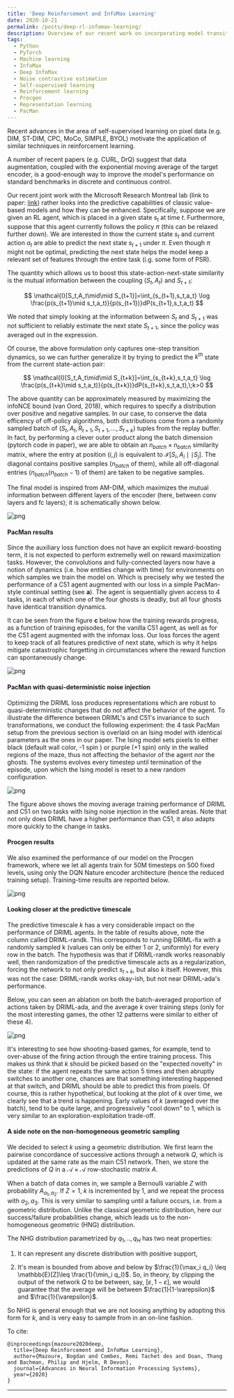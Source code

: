 ```yaml
---
title: 'Deep Reinforcement and InfoMax Learning'
date: 2020-10-21
permalink: /posts/deep-rl-infomax-learning/
description: Overview of our recent work on incorporating model transition dynamics into convolutions using the infoNCE loss.
tags:
  - Python
  - PyTorch
  - Machine learning
  - InfoMax
  - Deep InfoMax
  - Noise contrastive estimation
  - Self-supervised learning
  - Reinforcement learning
  - Procgen
  - Representation learning
  - PacMan
---
```


Recent advances in the area of self-supervised learning on pixel data (e.g. DIM, ST-DIM, CPC, MoCo, SIMPLE, BYOL) motivate the application of similar techniques in reinforcement learning.

A number of recent papers (e.g. CURL, DrQ) suggest that data augmentation, coupled with the exponential moving average of the target encoder, is a good-enough way to improve the model's performance on standard benchmarks in discrete and continuous control.

Our recent joint work with the Microsoft Research Montreal lab (link to paper: [link](https://arxiv.org/abs/2006.07217)) rather looks into the predictive capabilities of classic value-based models and how they can be enhanced. Specifically, suppose we are given an RL agent, which is placed in a given state $s_t$ at time $t$. Furthermore, suppose that this agent currently follows the policy $\pi$ (this can be relaxed further down). We are interested in thow the current state $s_t$ and current action $a_t$ are able to predict the next state $s_{t+1}$ under $\pi$. Even though $\pi$ might not be optimal, predicting the next state helps the model keep a relevant set of features through the entire task (i.g. some form of PSR).

The quantity which allows us to boost this state-action-next-state similarity is the mutual information between the coupling $(S_t,A_t)$ and $S_{t+1}$:

$$
\mathcal{I}[S_t,A_t\mid\mid S_{t+1}]=\int_{s_{t+1},s_t,a_t} \log \frac{p(s_{t+1}\mid s_t,a_t)}{p(s_{t+1})}dP(s_{t+1},s_t,a_t)
$$

We noted that simply looking at the information between $S_t$ and $S_{t+1}$ was not sufficient to reliably estimate the next state $S_{t+1}$, since the policy was averaged out in the expression.

Of course, the above formulation only captures one-step transition dynamics, so we can further generalize it by trying to predict the $k^{th}$ state from the current state-action pair:

$$
\mathcal{I}[S_t,A_t\mid\mid S_{t+k}]=\int_{s_{t+k},s_t,a_t} \log \frac{p(s_{t+k}\mid s_t,a_t)}{p(s_{t+k})}dP(s_{t+k},s_t,a_t),\;k>0
$$

The above quantity can be approximately measured by maximizing the infoNCE bound (van Oord, 2018), which requires to specify a distribution over positive and negative samples. In our case, to conserve the data efficency of off-policy algorithms, both distributions come from a randomly sampled batch of $(S_t,A_t,R_{t+1},S_{t+1},...,S_{t+k})$ tuples from the replay buffer. In fact, by performing a clever outer product along the batch dimension (pytorch code in paper), we are able to obtain an $n_{batch} \times n_{batch}$ similarity matrix, where the entry at position $(i,j)$ is equivalent to $\mathcal{I}[S_i,A_i\mid\mid S_j]$. The diagonal contains positive samples ($n_{batch}$ of them), while all off-diagonal entries ($n_{batch}(n_{batch}-1)$ of them) are taken to be negative samples.

The final model is inspired from AM-DIM, which maximizes the mutual information between different layers of the encoder (here, between conv layers and fc layers); it is schematically shown below.


![png](/files/driml/fig7-model-01.png)


#### PacMan results

Since the auxiliary loss function does not have an explicit reward-boosting term, it is not expected to perform extremelly well on reward maximization tasks. However, the convolutions and fully-connected layers now have a notion of dynamics (i.e. how entities change with time) for environments on which samples we train the model on. Which is precisely why we tested the performance of a C51 agent augmented with our loss in a simple PacMan-style continual setting (see **a**). The agent is sequentially given access to 4 tasks, in each of which one of the four ghosts is deadly, but all four ghosts have identical transition dynamics. 

It can be seen from the figure **c** below how the training rewards progress, as a function of training episodes, for the vanilla C51 agent, as well as for the C51 agent augmented with the infomax loss. Our loss forces the agent to keep track of all features predictive of next state, which is why it helps mitigate catastrophic forgetting in circumstances where the reward function can spontaneously change.

![png](/files/driml/fig3-pocman-nce-eps-01.png)

#### PacMan with quasi-deterministic noise injection

Optimizing the DRIML loss produces representations which are robust to quasi-deterministic changes that do not affect the behavior of the agent. To illustrate the difference between DRIML's and C51's invariance to such transformations, we conduct the following experiment: the 4 task PacMan setup from the previous section is overlaid on an Ising model with identical parameters as the ones in our paper. The Ising model sets pixels to either black (default wall color, -1 spin ) or purple (+1 spin) only in the walled regions of the maze, thus not affecting the behavior of the agent nor the ghosts. The systems evolves every timestep until termination of the episode, upon which the Ising model is reset to a new random configuration.

![png](/files/driml/pacman_ising_noise.png)

The figure above shows the moving average training performance of DRIML and C51 on two tasks with Ising noise injection in the walled areas. Note that not only does DRIML have a higher performance than C51, it also adapts more quickly to the change in tasks.

#### Procgen results

We also examined the performance of our model on the Procgen framework, where we let all agents train for 50M timesteps on 500 fixed levels, using only the DQN Nature encoder architecture (hence the reduced training setup). Training-time results are reported below.

![png](/files/driml/procgen_table.PNG)

#### Looking closer at the predictive timescale

The predictive timescale *k* has a very considerable impact on the performance of DRIML agents. In the table of results above, note the column called DRIML-randk. This corresponds to running DRIML-fix with a randomly sampled k (values can only be either 1 or 2, uniformly) for every row in the batch. The hypothesis was that if DRIML-randk works reasonably well, then randomization of the predictive timescale acts as a regularization, forcing the network to not only predict $s_{t+k}$, but also $k$ itself. However, this was not the case: DRIML-randk works okay-ish, but not near DRIML-ada's performance.

Below, you can seen an ablation on both the batch-averaged proportion of actions taken by DRIML-ada, and the average $k$ over training steps (only for the most interesting games, the other 12 patterns were similar to either of these 4).

![png](/files/driml/fig8_procgen_actions-01.png)

It's interesting to see how shooting-based games, for example, tend to over-abuse of the firing action through the entire training process. This makes us think that $k$ should be picked based on the "expected novelty" in the state: if the agent repeats the same action 5 times and then abruptly switches to another one, chances are that something interesting happened at that switch, and DRIML should be able to predict this from pixels.
Of course, this is rather hypothetical, but looking at the plot of $k$ over time, we clearly see that a trend is happening. Early values of $k$ (averaged over the batch), tend to be quite large, and progressively "cool down" to 1, which is very similar to an exploration-exploitation trade-off.

#### A side note on the non-homogeneous geometric sampling

We decided to select $k$ using a geometric distribution. We first learn the pairwise concordance of successive actions through a network $Q$, which is updated at the same rate as the main C51 network. Then, we store the predictions of $Q$ in a $\mathcal{A}\times\mathcal{A}$ row-stochastic matrix $A$.

When a batch of data comes in, we sample a Bernoulli variable $Z$ with probability $A_{a_1,a_2}$. If $Z=1$, $k$ is incremented by 1, and we repeat the process with $a_2,a_3$. This is very similar to sampling until a failure occurs, i.e. from a geometric distribution. Unlike the classical geometric distribution, here our success/failure probabilities change, which leads us to the non-homogeneous geometric (HNG) distribution.

The NHG distribution parametrized by $q_1,..,q_H$ has two neat properties:

1. It can represent any discrete distribution with positive support,

2. It's mean is bounded from above and below by $\frac{1}{\max_i q_i} \leq \mathbb{E}[Z]\leq \frac{1}{\min_i q_I}$. So, in theory, by clipping the output of the network $Q$ to be between, say, $[\varepsilon,1-\varepsilon]$, we would guarantee that the average will be between $\frac{1}{1-\varepsilon}$ and $\frac{1}{\varepsilon}$.

So NHG is general enough that we are not loosing anything by adopting this form for $k$, and is very easy to sample from in an on-line fashion.

To cite:
```
@inproceedings{mazoure2020deep,
  title={Deep Reinforcement and InfoMax Learning},
  author={Mazoure, Bogdan and Combes, Remi Tachet des and Doan, Thang and Bachman, Philip and Hjelm, R Devon},
  journal={Advances in Neural Information Processing Systems},
  year={2020}
}
```

------